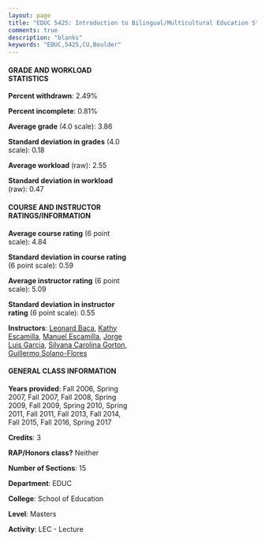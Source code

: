 ```yaml
---
layout: page
title: "EDUC 5425: Introduction to Bilingual/Multicultural Education Statistics"
comments: true
description: "blanks"
keywords: "EDUC,5425,CU,Boulder"
---
```

<head>
<script src="https://ajax.googleapis.com/ajax/libs/jquery/2.1.3/jquery.min.js"></script>
<script src="https://dl.dropboxusercontent.com/s/pc42nxpaw1ea4o9/highcharts.js?dl=0"></script>
<!-- <script src="../assets/js/highcharts.js"></script> -->
<style type="text/css">@font-face {
	font-family: "Bebas Neue";
	src: url(https://www.filehosting.org/file/details/544349/BebasNeue Regular.otf) format("opentype");
	}
	h1.Bebas { 
		font-family: "Bebas Neue", Verdana, Tahoma;
	}
</style>
</head>
<body>
	<div id="container" style="float: right; width: 45%; height: 88%; margin-left: 2.5%; margin-right: 2.5%;"></div>
	<script language="JavaScript">
		$(document).ready(function() {
		var chart = {type: 'column'};
		var title = {text: 'Grade Distribution'};
		var xAxis = {categories: ['A','B','C','D','F'],crosshair: true};
		var yAxis = {min: 0,title: {text: 'Percentage'}};
		var tooltip = {headerFormat: '<center><b><span style="font-size:20px">{point.key}</span></b></center>',
		               pointFormat: '<td style="padding:0"><b>{point.y:.1f}%</b></td>',
		               footerFormat: '</table>',shared: true,useHTML: true};
		var plotOptions = {column: {pointPadding: 0.0,borderWidth: 0}};  
		var credits = {enabled: false};var series= [{name: 'Percent',data: [95.03,3.05,0.42,0.0,1.5,]}];
		var json = {};
		json.chart = chart;
		json.title = title;
		json.tooltip = tooltip;
		json.xAxis = xAxis;
		json.yAxis = yAxis;  
		json.series = series;
		json.plotOptions = plotOptions;  
		json.credits = credits;
		$('#container').highcharts(json);
	});
	</script>
</body>
			   
#### GRADE AND WORKLOAD STATISTICS

**Percent withdrawn**: 2.49%

**Percent incomplete**: 0.81%

**Average grade** (4.0 scale): 3.86

**Standard deviation in grades** (4.0 scale): 0.18

**Average workload** (raw): 2.55

**Standard deviation in workload** (raw): 0.47

#### COURSE AND INSTRUCTOR RATINGS/INFORMATION

**Average course rating** (6 point scale): 4.84

**Standard deviation in course rating** (6 point scale): 0.59

**Average instructor rating** (6 point scale): 5.09

**Standard deviation in instructor rating** (6 point scale): 0.55

**Instructors**: <a href='../../instructors/Leonard_Baca'>Leonard Baca</a>, <a href='../../instructors/Kathy_Escamilla'>Kathy Escamilla</a>, <a href='../../instructors/Manuel_Escamilla'>Manuel Escamilla</a>, <a href='../../instructors/Jorge_Luis_Garcia'>Jorge Luis Garcia</a>, <a href='../../instructors/Silvana_Carolina_Gorton'>Silvana Carolina Gorton</a>, <a href='../../instructors/Guillermo_Solano-Flores'>Guillermo Solano-Flores</a>

#### GENERAL CLASS INFORMATION

**Years provided**: Fall 2006, Spring 2007, Fall 2007, Fall 2008, Spring 2009, Fall 2009, Spring 2010, Spring 2011, Fall 2011, Fall 2013, Fall 2014, Fall 2015, Fall 2016, Spring 2017

**Credits**: 3

**RAP/Honors class?** Neither

**Number of Sections**: 15

**Department**: EDUC

**College**: School of Education

**Level**: Masters

**Activity**: LEC - Lecture
